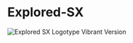 # Explored-SX

![Explored SX Logotype Vibrant Version](https://user-images.githubusercontent.com/59739253/155856163-092f9459-f57a-4feb-bcf7-f7f59478f349.png)
